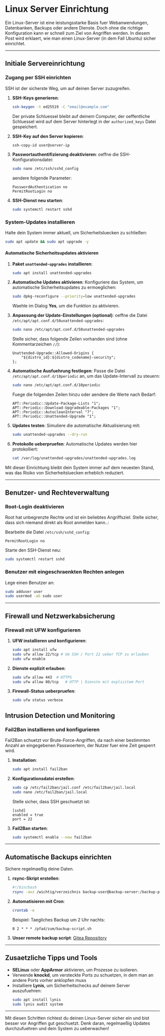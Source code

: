 # Linux Server Einrichtung

Ein Linux-Server ist eine leistungsstarke Basis fuer Webanwendungen, Datenbanken, Backups oder andere Dienste. Doch ohne die richtige Konfiguration kann er schnell zum Ziel von Angriffen werden. In diesem Post wird erklaert, wie man einen Linux-Server (in dem Fall Ubuntu) sicher einrichtet.

---

## Initiale Servereinrichtung

### Zugang per SSH einrichten
SSH ist der sicherste Weg, um auf deinen Server zuzugreifen.

1. **SSH-Keys generieren**:
   ```bash
   ssh-keygen -t ed25519 -C "email@example.com"
   ```
   Der private Schluessel bleibt auf deinem Computer, der oeffentliche Schluessel wird auf dem Server hinterlegt in der `authorized_keys` Datei gespeichert.

2. **SSH-Key auf den Server kopieren**:
   ```bash
   ssh-copy-id user@server-ip
   ```

3. **Passwortauthentifizierung deaktivieren**:
   oeffne die SSH-Konfigurationsdatei:
   ```bash
   sudo nano /etc/ssh/sshd_config
   ```
   aendere folgende Parameter:
   ```
   PasswordAuthentication no
   PermitRootLogin no
   ```

4. **SSH-Dienst neu starten**:
   ```bash
   sudo systemctl restart sshd
   ```

### System-Updates installieren
Halte dein System immer aktuell, um Sicherheitsluecken zu schließen:
```bash
sudo apt update && sudo apt upgrade -y
```

#### Automatische Sicherheitsupdates aktivieren
1. **Paket `unattended-upgrades` installieren**:
   ```bash
   sudo apt install unattended-upgrades
   ```

2. **Automatische Updates aktivieren**:
   Konfiguriere das System, um automatische Sicherheitsupdates zu ermoeglichen:
   ```bash
   sudo dpkg-reconfigure --priority=low unattended-upgrades
   ```
   Waehle im Dialog **Yes**, um die Funktion zu aktivieren.

3. **Anpassung der Update-Einstellungen (optional)**:
   oeffne die Datei `/etc/apt/apt.conf.d/50unattended-upgrades`:
   ```bash
   sudo nano /etc/apt/apt.conf.d/50unattended-upgrades
   ```
   Stelle sicher, dass folgende Zeilen vorhanden sind (ohne Kommentarzeichen `//`):
   ```
   Unattended-Upgrade::Allowed-Origins {
       "${distro_id}:${distro_codename}-security";
   };
   ```

4. **Automatische Ausfuehrung festlegen**:
   Passe die Datei `/etc/apt/apt.conf.d/10periodic` an, um das Update-Intervall zu steuern:
   ```bash
   sudo nano /etc/apt/apt.conf.d/10periodic
   ```
   Fuege die folgenden Zeilen hinzu oder aendere die Werte nach Bedarf:
   ```
   APT::Periodic::Update-Package-Lists "1";
   APT::Periodic::Download-Upgradeable-Packages "1";
   APT::Periodic::AutocleanInterval "7";
   APT::Periodic::Unattended-Upgrade "1";
   ```

5. **Updates testen**:
   Simuliere die automatische Aktualisierung mit:
   ```bash
   sudo unattended-upgrades --dry-run
   ```

6. **Protokolle ueberpruefen**:
   Automatische Updates werden hier protokolliert:
   ```bash
   cat /var/log/unattended-upgrades/unattended-upgrades.log
   ```

Mit dieser Einrichtung bleibt dein System immer auf dem neuesten Stand, was das Risiko von Sicherheitsluecken erheblich reduziert.

---

## Benutzer- und Rechteverwaltung

### Root-Login deaktivieren
Root hat unbegrenzte Rechte und ist ein beliebtes Angriffsziel. Stelle sicher, dass sich niemand direkt als Root anmelden kann..:

Bearbeite die Datei `/etc/ssh/sshd_config`:
```
PermitRootLogin no
```
Starte den SSH-Dienst neu:
```bash
sudo systemctl restart sshd
```

### Benutzer mit eingeschraenkten Rechten anlegen
Lege einen Benutzer an:
```bash
sudo adduser user
sudo usermod -aG sudo user
```

---

## Firewall und Netzwerkabsicherung

### Firewall mit UFW konfigurieren
1. **UFW installieren und konfigurieren**:
   ```bash
   sudo apt install ufw
   sudo ufw allow 22/tcp # Um SSH / Port 22 ueber TCP zu erlauben
   sudo ufw enable
   ```

2. **Dienste explizit erlauben**:
   ```bash
   sudo ufw allow 443  # HTTPS
   sudo ufw allow 80/tcp   # HTTP | Dienste mit explizitem Port
   ```

3. **Firewall-Status ueberpruefen**:
   ```bash
   sudo ufw status verbose
   ```

## Intrusion Detection und Monitoring

### Fail2Ban installieren und konfigurieren
Fail2Ban schuetzt vor Brute-Force-Angriffen, da nach einer bestimmten Anzahl an eingegebenen Passwoertern, der Nutzer fuer eine Zeit gesperrt wird.

1. **Installation**:
   ```bash
   sudo apt install fail2ban
   ```

2. **Konfigurationsdatei erstellen**:
   ```bash
   sudo cp /etc/fail2ban/jail.conf /etc/fail2ban/jail.local
   sudo nano /etc/fail2ban/jail.local
   ```
   Stelle sicher, dass SSH geschuetzt ist:
   ```
   [sshd]
   enabled = true
   port = 22
   ```

3. **Fail2Ban starten**:
   ```bash
   sudo systemctl enable --now fail2ban
   ```

---

## Automatische Backups einrichten
Sichere regelmaeßig deine Daten.

1. **rsync-Skript erstellen**:
   ```bash
   #!/bin/bash
   rsync -avz /wichtig/verzeichnis backup-user@backup-server:/backup-pfad
   ```
2. **Automatisieren mit Cron**:
   ```bash
   crontab -e
   ```
   Beispiel: Taegliches Backup um 2 Uhr nachts:
   ```
   0 2 * * * /pfad/zum/backup-script.sh
   ```
3. **Unser remote backup script**: [Gitea Repository](https://git.lytex.dev/lytex/remote-backup)

---

## Zusaetzliche Tipps und Tools
- **SELinux** oder **AppArmor** aktivieren, um Prozesse zu isolieren.
- Verwende **knockd**, um versteckte Ports zu schuetzen, in dem man an andere Ports vorher anklopfen muss
- Installiere **Lynis**, um Sicherheitschecks auf deinem Server auszufuehren:
  ```bash
  sudo apt install lynis
  sudo lynis audit system
  ```

---

Mit diesen Schritten richtest du deinen Linux-Server sicher ein und bist besser vor Angriffen gut geschuetzt. Denk daran, regelmaeßig Updates durchzufuehren und dein System zu ueberwachen!
